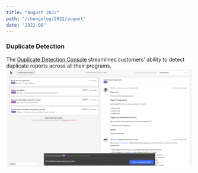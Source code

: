 ```yaml
---
title: "August 2022"
path: "/changelog/2022/august"
date: "2022-08"
---
```


### Duplicate Detection
The [Duplicate Detection Console](https://docs.hackerone.com/programs/duplicate-detection.html) streamlines customers' ability to detect duplicate reports across all their programs.
![Dupe detection console](./images/dupe-detection-2.png)
